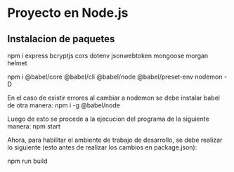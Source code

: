 # Proyecto en Node.js

## Instalacion de paquetes

npm i express bcryptjs cors dotenv jsonwebtoken mongoose morgan helmet

npm i @babel/core @babel/cli @babel/node @babel/preset-env nodemon -D

En el caso de existir errores al cambiar a nodemon se debe instalar babel de otra manera:
npm i -g @babel/node

Luego de esto se procede a la ejecucion del programa de la siguiente manera:
npm start

Ahora, para habilitar el ambiente de trabajo de desarrollo, se debe realizar lo siguiente (esto antes de realizar los cambios en package.json):

npm run build

